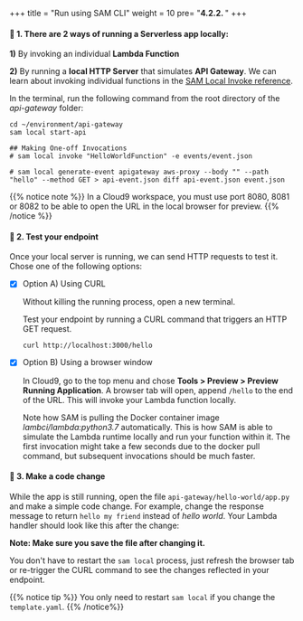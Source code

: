 +++
title = "Run using SAM CLI"
weight = 10
pre= "<b>4.2.2. </b>"
+++

#### 🎯 1. There are 2 ways of running a Serverless app locally: 

**1)** By invoking an individual **Lambda Function**

**2)** By running a **local HTTP Server** that simulates **API Gateway**. 
We can learn about invoking individual functions in the [SAM Local Invoke reference](https://docs.aws.amazon.com/en_pv/serverless-application-model/latest/developerguide/sam-cli-command-reference-sam-local-invoke.html).

In the terminal, run the following command from the root directory of the _api-gateway_ folder:

```
cd ~/environment/api-gateway
sam local start-api

## Making One-off Invocations
# sam local invoke "HelloWorldFunction" -e events/event.json

# sam local generate-event apigateway aws-proxy --body "" --path "hello" --method GET > api-event.json diff api-event.json event.json
```

<!--
{{% notice warning %}}   
Error: Template file not found at /home/ec2-user/environment/api-gateway/hello-world/template.yml.  
If you got this error is because you need to run the command from the same folder level where the SAM `template.yaml` is located. That is, the root directory of the api-gateway folder.
{{% /notice %}}
-->

{{% notice note %}}
In a Cloud9 workspace, you must use port 8080, 8081 or 8082 to be able to open the URL in the local browser for preview. 
{{% /notice %}}

#### 🎯 2. Test your endpoint

Once your local server is running, we can send HTTP requests to test it. Chose one of the following options:

* [x] Option A) Using CURL

    Without killing the running process, open a new terminal.

    Test your endpoint by running a CURL command that triggers an HTTP GET request.

    ```
    curl http://localhost:3000/hello
    ```

* [x] Option B) Using a browser window

    In Cloud9, go to the top menu and chose **Tools > Preview > Preview Running Application**. A browser tab will open, append `/hello` to the end of the URL. This will invoke your Lambda function locally.

    Note how SAM is pulling the Docker container image _lambci/lambda:python3.7_ automatically. This is how SAM is able to simulate the Lambda runtime locally and run your function within it. The first invocation might take a few seconds due to the docker pull command, but subsequent invocations should be much faster.


#### 🎯 3. Make a code change

While the app is still running, open the file `api-gateway/hello-world/app.py` and make a simple code change. For example, change the response message to return `hello my friend` instead of _hello world_. Your Lambda handler should look like this after the change: 


**Note: Make sure you save the file after changing it.**

You don't have to restart the `sam local` process, just refresh the browser tab or re-trigger the CURL command to see the changes reflected in your endpoint.

{{% notice tip %}}
You only need to restart `sam local` if you change the `template.yaml`.
{{% /notice%}}
